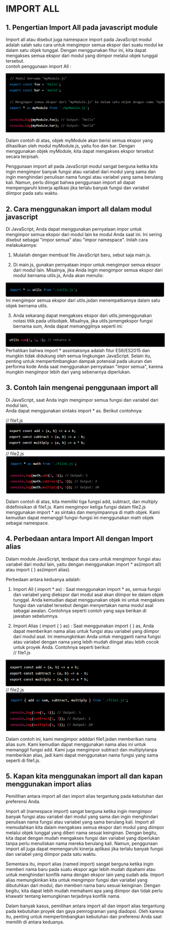 # IMPORT ALL
## 1. Pengertian Import All pada javascript module
Import all atau disebut juga namespace import pada JavaScript modul adalah salah satu cara untuk mengimpor semua ekspor dari suatu modul ke dalam satu objek tunggal. Dengan menggunakan fitur ini, kita dapat mengakses semua ekspor dari modul yang diimpor melalui objek tunggal tersebut. <br>
contoh penggunaan import All :
<br>

<img src = "Contoh1.png">

Dalam contoh di atas, objek myModule akan berisi semua ekspor yang dihasilkan oleh modul myModule.js, yaitu foo dan bar. Dengan menggunakan objek myModule, kita dapat mengakses ekspor tersebut secara terpisah.

Penggunaan import all pada JavaScript modul sangat berguna ketika kita ingin mengimpor banyak fungsi atau variabel dari modul yang sama dan ingin menghindari penulisan nama fungsi atau variabel yang sama berulang kali. Namun, perlu diingat bahwa penggunaan import all dapat mempengaruhi kinerja aplikasi jika terlalu banyak fungsi dan variabel diimpor pada satu waktu.

## 2. Cara menggunakan import all dalam modul javascript
Di JavaScript, Anda dapat menggunakan pernyataan impor untuk mengimpor semua ekspor dari modul lain ke modul Anda saat ini. Ini sering disebut sebagai "impor semua" atau "impor namespace". Inilah cara melakukannya:

1. Mulailah dengan membuat file JavaScript baru, sebut saja main.js.

2. Di main.js, gunakan pernyataan impor untuk mengimpor semua ekspor dari modul lain. Misalnya, jika Anda ingin mengimpor semua ekspor dari modul bernama utils.js, Anda akan menulis:
<img src = "Contoh2.png">
Ini mengimpor semua ekspor dari utils.jsdan menempatkannya dalam satu objek bernama utils.

3. Anda sekarang dapat mengakses ekspor dari utils.jsmenggunakan notasi titik pada utilsobjek. Misalnya, jika utils.jsmengekspor fungsi bernama sum, Anda dapat memanggilnya seperti ini:
<img src = "Contoh3.png">
Perhatikan bahwa import * assintaksnya adalah fitur ES6/ES2015 dan mungkin tidak didukung oleh semua lingkungan JavaScript. Selain itu, penting untuk mempertimbangkan dampak potensial pada ukuran dan performa kode Anda saat menggunakan pernyataan "impor semua", karena mungkin mengimpor lebih dari yang sebenarnya diperlukan.<br>

## 3. Contoh lain mengenai penggunaan import all
Di JavaScript, saat Anda ingin mengimpor semua fungsi dan variabel dari modul lain, <br>
Anda dapat menggunakan sintaks import * as. Berikut contohnya:

// file1.js
<img src = "Contoh4.png">
// file2.js
<img src = "Contoh5.png">

Dalam contoh di atas, kita memiliki tiga fungsi add, subtract, dan multiply didefinisikan di file1.js. Kami mengimpor ketiga fungsi dalam file2.js menggunakan import * as sintaks dan menyimpannya di math objek. Kami kemudian dapat memanggil fungsi-fungsi ini menggunakan math objek sebagai namespace.

## 4. Perbedaan antara Import All dengan Import alias
Dalam module JavaScript, terdapat dua cara untuk mengimpor fungsi atau variabel dari modul lain, yaitu dengan menggunakan import * as(import all) atau import { } as(import alias).

Perbedaan antara keduanya adalah:

1. Import All ( import * as) : Saat menggunakan import * as, semua fungsi dan variabel yang diekspor dari modul asal akan diimpor ke dalam objek tunggal. Anda kemudian dapat menggunakan objek ini untuk mengakses fungsi dan variabel tersebut dengan menyertakan nama modul asal sebagai awalan. Contohnya seperti contoh yang saya berikan di jawaban sebelumnya.

2. Import Alias ​​( import { } as) : Saat menggunakan import { } as, Anda dapat memberikan nama alias untuk fungsi atau variabel yang diimpor dari modul asal. Ini memungkinkan Anda untuk mengganti nama fungsi atau variabel dengan nama yang lebih mudah diingat atau lebih cocok untuk proyek Anda. Contohnya seperti berikut:<br>
// file1.js
<img src = "Contoh6.png">
// file2.js
<img src = "Contoh7.png">

Dalam contoh ini, kami mengimpor adddari file1.jsdan memberikan nama alias sum. Kami kemudian dapat menggunakan nama alias ini untuk memanggil fungsi add. Kami juga mengimpor subtract dan multiplytanpa memberikan alias, jadi kami dapat menggunakan nama fungsi yang sama seperti di file1.js.

## 5. Kapan kita menggunakan import all dan kapan menggunakan import alias
Pemilihan antara import all dan import alias tergantung pada kebutuhan dan preferensi Anda.

Import all (namespace import) sangat berguna ketika ingin mengimpor banyak fungsi atau variabel dari modul yang sama dan ingin menghindari penulisan nama fungsi atau variabel yang sama berulang kali. Import all memudahkan kita dalam mengakses semua ekspor dari modul yang diimpor melalui objek tunggal yang diberi nama sesuai keinginan. Dengan begitu, kita dapat dengan mudah mengakses fungsi dan variabel yang diperlukan tanpa perlu menuliskan nama mereka berulang kali. Namun, penggunaan import all juga dapat memengaruhi kinerja aplikasi jika terlalu banyak fungsi dan variabel yang diimpor pada satu waktu.

Sementara itu, import alias (named import) sangat berguna ketika ingin memberi nama baru pada suatu ekspor agar lebih mudah dipahami atau untuk menghindari konflik nama dengan ekspor lain yang sudah ada. Import alias memungkinkan kita untuk mengimpor fungsi dan variabel yang dibutuhkan dari modul, dan memberi nama baru sesuai keinginan. Dengan begitu, kita dapat lebih mudah memahami apa yang diimpor dan tidak perlu khawatir tentang kemungkinan terjadinya konflik nama.

Dalam banyak kasus, pemilihan antara import all dan import alias tergantung pada kebutuhan proyek dan gaya pemrograman yang diadopsi. Oleh karena itu, penting untuk mempertimbangkan kebutuhan dan preferensi Anda saat memilih di antara keduanya.



